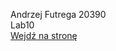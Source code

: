 Andrzej Futrega 20390<br />
Lab10<br />
[Wejdź na stronę](https://glowing-melba-161051.netlify.app/)